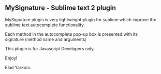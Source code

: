 MySignature - Sublime text 2 plugin
-------------------------------------

MySignature plugin is very lightweight plugin for sublime which improve the sublime text autocomplete functionality.

Each method in the autocomplete pop-up box is presented with its signature (method name and arguments)

This plugin is for Javascript Developers only.

Enjoy!

Elad Yarkoni.   